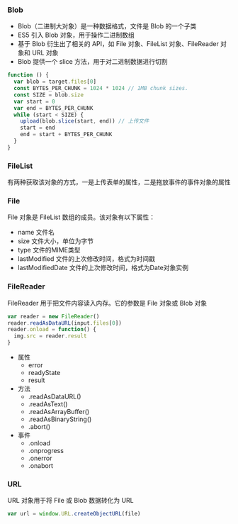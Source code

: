 ### Blob
	
- Blob（二进制大对象）是一种数据格式，文件是 Blob 的一个子类
- ES5 引入 Blob 对象，用于操作二进制数组
-	基于 Blob 衍生出了相关的 API，如 File 对象、FileList 对象、FileReader 对象和 URL 对象
-	Blob 提供一个 slice 方法，用于对二进制数据进行切割

```js
function () {
  var blob = target.files[0]
  const BYTES_PER_CHUNK = 1024 * 1024 // 1MB chunk sizes.
  const SIZE = blob.size
  var start = 0
  var end = BYTES_PER_CHUNK
  while (start < SIZE) {
    upload(blob.slice(start, end)) // 上传文件
    start = end
    end = start + BYTES_PER_CHUNK
  }
}
```

### FileList

有两种获取该对象的方式，一是上传表单的属性，二是拖放事件的事件对象的属性


### File

File 对象是 FileList 数组的成员。该对象有以下属性：
- name	文件名
- size	文件大小，单位为字节
- type	文件的MIME类型
- lastModified	文件的上次修改时间，格式为时间戳
- lastModifiedDate	文件的上次修改时间，格式为Date对象实例


### FileReader

FileReader 用于把文件内容读入内存。它的参数是 File 对象或 Blob 对象

```js
var reader = new FileReader()
reader.readAsDataURL(input.files[0])
reader.onload = function() {
  img.src = reader.result
}
```

- 属性
  + error
  + readyState
  + result
- 方法
  + .readAsDataURL()
  + .readAsText()
  + .readAsArrayBuffer()
  + .readAsBinaryString()
  + .abort()
- 事件
  + .onload
  + .onprogress
  + .onerror
  + .onabort


### URL

URL 对象用于将 File 或 Blob 数据转化为 URL

```js
var url = window.URL.createObjectURL(file)
```
